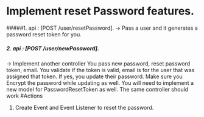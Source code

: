 # Implement reset Password features. 

#####1. api : [POST /user/resetPassword]. 
  -> Pass a user and it generates a password reset
  token for you. 
##### 2. api :  [POST /user/newPassword]. 
  -> Implement another controller
      You pass new password, reset password token,
      email. You validate if the token is valid,
      email is for the user that was assigned that token. 
      If yes, you update their password. 
      Make sure you Encrypt the password 
      while updating as well. 
You will need to implement a new model for PasswordResetToken as well. The same controller should work
#Actions
1. Create Event and Event Listener to reset the password. 
 
